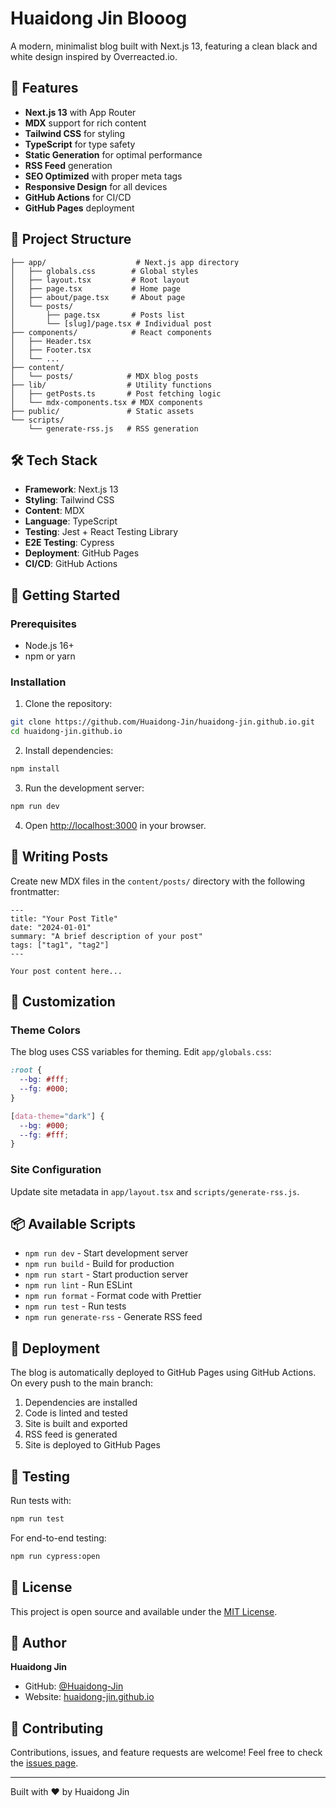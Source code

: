 # Huaidong Jin Blooog

A modern, minimalist blog built with Next.js 13, featuring a clean black and white design inspired by Overreacted.io.

## 🚀 Features

- **Next.js 13** with App Router
- **MDX** support for rich content
- **Tailwind CSS** for styling
- **TypeScript** for type safety
- **Static Generation** for optimal performance
- **RSS Feed** generation
- **SEO Optimized** with proper meta tags
- **Responsive Design** for all devices
- **GitHub Actions** for CI/CD
- **GitHub Pages** deployment

## 📁 Project Structure

```
├── app/                    # Next.js app directory
│   ├── globals.css        # Global styles
│   ├── layout.tsx         # Root layout
│   ├── page.tsx           # Home page
│   ├── about/page.tsx     # About page
│   └── posts/
│       ├── page.tsx       # Posts list
│       └── [slug]/page.tsx # Individual post
├── components/            # React components
│   ├── Header.tsx
│   ├── Footer.tsx
│   └── ...
├── content/
│   └── posts/            # MDX blog posts
├── lib/                  # Utility functions
│   ├── getPosts.ts       # Post fetching logic
│   └── mdx-components.tsx # MDX components
├── public/               # Static assets
└── scripts/
    └── generate-rss.js   # RSS generation
```

## 🛠️ Tech Stack

- **Framework**: Next.js 13
- **Styling**: Tailwind CSS
- **Content**: MDX
- **Language**: TypeScript
- **Testing**: Jest + React Testing Library
- **E2E Testing**: Cypress
- **Deployment**: GitHub Pages
- **CI/CD**: GitHub Actions

## 🚀 Getting Started

### Prerequisites

- Node.js 16+ 
- npm or yarn

### Installation

1. Clone the repository:
```bash
git clone https://github.com/Huaidong-Jin/huaidong-jin.github.io.git
cd huaidong-jin.github.io
```

2. Install dependencies:
```bash
npm install
```

3. Run the development server:
```bash
npm run dev
```

4. Open [http://localhost:3000](http://localhost:3000) in your browser.

## 📝 Writing Posts

Create new MDX files in the `content/posts/` directory with the following frontmatter:

```mdx
---
title: "Your Post Title"
date: "2024-01-01"
summary: "A brief description of your post"
tags: ["tag1", "tag2"]
---

Your post content here...
```

## 🎨 Customization

### Theme Colors

The blog uses CSS variables for theming. Edit `app/globals.css`:

```css
:root {
  --bg: #fff;
  --fg: #000;
}

[data-theme="dark"] {
  --bg: #000;
  --fg: #fff;
}
```

### Site Configuration

Update site metadata in `app/layout.tsx` and `scripts/generate-rss.js`.

## 📦 Available Scripts

- `npm run dev` - Start development server
- `npm run build` - Build for production
- `npm run start` - Start production server
- `npm run lint` - Run ESLint
- `npm run format` - Format code with Prettier
- `npm run test` - Run tests
- `npm run generate-rss` - Generate RSS feed

## 🚀 Deployment

The blog is automatically deployed to GitHub Pages using GitHub Actions. On every push to the main branch:

1. Dependencies are installed
2. Code is linted and tested
3. Site is built and exported
4. RSS feed is generated
5. Site is deployed to GitHub Pages

## 🧪 Testing

Run tests with:

```bash
npm run test
```

For end-to-end testing:

```bash
npm run cypress:open
```

## 📄 License

This project is open source and available under the [MIT License](LICENSE).

## 👤 Author

**Huaidong Jin**
- GitHub: [@Huaidong-Jin](https://github.com/Huaidong-Jin)
- Website: [huaidong-jin.github.io](https://huaidong-jin.github.io)

## 🤝 Contributing

Contributions, issues, and feature requests are welcome! Feel free to check the [issues page](https://github.com/Huaidong-Jin/huaidong-jin.github.io/issues).

---

Built with ❤️ by Huaidong Jin